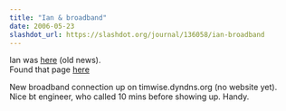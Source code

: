 ```yaml
---
title: "Ian & broadband"
date: 2006-05-23
slashdot_url: https://slashdot.org/journal/136058/ian-broadband
---
```


<p>Ian was <a href="http://www.pure-virtual.org/ian/PermaLink.aspx?guid=941da462-0038-44ee-99e8-fc2253e7a4c0">here</a> (old news).<br>Found that page <a href="http://www.google.co.uk/search?hl=en&amp;q=site%3A+timwise.co.uk&amp;btnG=Search&amp;meta=">here</a></p>
<p>New broadband connection up on timwise.dyndns.org (no website yet).<br>Nice bt engineer, who called 10 mins before showing up. Handy.</p>


